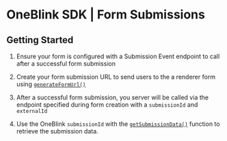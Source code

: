 # OneBlink SDK | Form Submissions

## Getting Started

1.  Ensure your form is configured with a Submission Event endpoint to call after a successful form submission

1.  Create your form submission URL to send users to the a renderer form using [`generateFormUrl()`](./forms.md#GenerateFormURL)

1.  After a successful form submission, you server will be called via the endpoint specified during form creation with a `submissionId` and `externalId`

1.  Use the OneBlink `submissionId` with the [`getSubmissionData()`](./forms.md#GetSubmissionData) function to retrieve the submission data.
